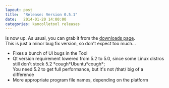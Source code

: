 ```yaml
---
layout: post
title:  "Release: Version 0.5.1"
date:   2014-01-20 14:00:00
categories: kancolletool releases
---
```


Is now up. As usual, you can grab it from the [downloads page](/downloads/).  
This is just a minor bug fix version, so don't expect too much...

* Fixes a bunch of UI bugs in the Tool
* Qt version requirement lowered from 5.2 to 5.0, since some Linux distros still don't stock 5.2 \*cough\*Ubuntu\*cough\*;  
  You need 5.2 to get full performance, but it's not /that/ big of a difference
* More appropriate program file names, depending on the platform


